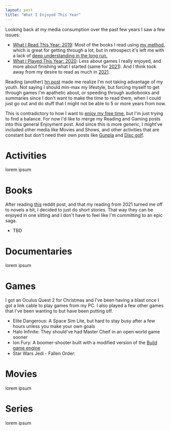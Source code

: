 ```yaml
---
layout: post
title: "What I Enjoyed This Year"
---
```


Looking back at my media consumption over the past few years I saw a few issues:
* [What I Read This Year: 2019]({{site.baseurl}}/2020/01/02/what-i-read-this-year.html): Most of the books I read using [my method]({{site.baseurl}}/2020/10/01/how-i-read.html), which is great for getting through a lot, but in retrospect it's left me with a lack of [deep understanding in the long run.](https://news.ycombinator.com/item?id=29621642)
* [What I Played This Year: 2020]({{site.baseurl}}/2021/01/02/what-i-played-this-year.html): Less about games I really enjoyed, and more about finishing what I started (same for [2021]({{site.baseurl}}/2022/01/02/what-i-played-this-year.html)). And I think took away from my desire to read as much in [2021]({{site.baseurl}}/2022/01/01/what-i-read-this-year.html).

Reading (another) [hn post](https://news.ycombinator.com/item?id=29755155) made me realize I'm not taking advantage of my youth. Not saying I should min-max my lifestyle, but forcing myself to get through games I'm apathetic about, or speeding through audiobooks and summaries since I don't want to make the time to read them, when I could just go out and do stuff that I might not be able to 5 or more years from now. 

This is contradictory to how I want to [enjoy my free time]({{site.baseurl}}/2021/06/01/purposeful-play.html), but I'm just trying to find a balance. For now I'd like to merge my Reading and Gaming posts into this general Enjoyment post. And since this is more generic, I might've included other media like Movies and Shows, and other activities that are constant but don't need their own posts like [Gunpla](https://en.wikipedia.org/wiki/Gundam_model) and [Disc golf](https://en.wikipedia.org/wiki/Disc_golf).

# Activities

lorem ipsum

# Books

After reading [this](https://www.reddit.com/r/tumblr/comments/re7hnb/share_ye_tale_with_us/) reddit post, and that my reading from 2021 turned me off to novels a bit, I decided to just do short stories. That way they can be enjoyed in one sitting and I don't have to feel like I'm committing to an epic saga.

* TBD

# Documentaries

lorem ipsum

# Games

I got an Oculus Quest 2 for Christmas and I've been having a blast once I got a link cable to play games from my PC. I also played a few other games that I've been wanting to but have been putting off.

* Elite Dangerous: A Space Sim Lite, but hard to stay busy after a few hours unless you make your own goals
* Halo Infinite: They should've had Master Cheif in an open world game sooner
* Ion Fury: A boomer-shooter built with a modified version of the [Build game engine](https://en.wikipedia.org/wiki/Build_(game_engine)) 
* Star Wars Jedi - Fallen Order: 

# Movies

lorem ipsum

# Series

lorem ipsum